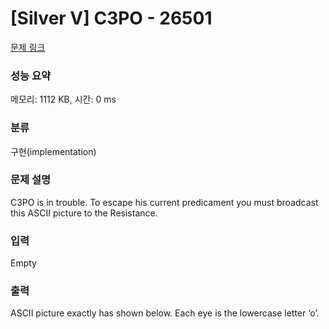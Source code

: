 # [Silver V] C3PO - 26501 

[문제 링크](https://www.acmicpc.net/problem/26501) 

### 성능 요약

메모리: 1112 KB, 시간: 0 ms

### 분류

구현(implementation)

### 문제 설명

<p>C3PO is in trouble. To escape his current predicament you must broadcast this ASCII picture to the Resistance.</p>

### 입력 

 Empty

### 출력 

 <p>ASCII picture exactly has shown below. Each eye is the lowercase letter ‘o’.</p>

